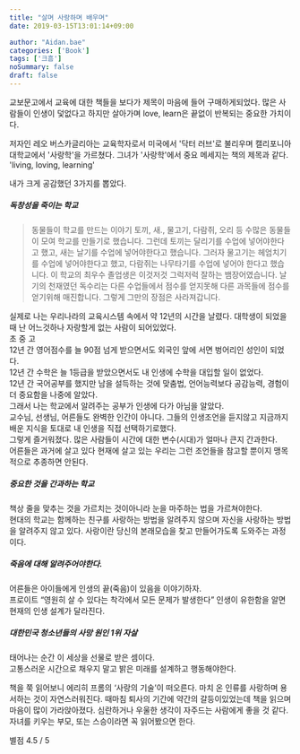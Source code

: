 ```yaml
---
title: "살며 사랑하며 배우며"
date: 2019-03-15T13:01:14+09:00

author: "Aidan.bae"
categories: ['Book']
tags: ['크흠']
noSummary: false
draft: false
---
```


교보문고에서 교육에 대한 책들을 보다가 제목이 마음에 들어 구매하게되었다.
많은 사람들이 인생이 덫없다고 하지만 살아가며 love, learn은 끝없이 반복되는 중요한 가치이다.

저자인 레오 버스카글리아는 교육학자로서 미국에서 '닥터 러브'로 불리우며 캘리포니아 대학교에서 '사랑학'을 가르쳤다.
그녀가 '사랑학'에서 중요 메세지는 책의 제목과 같다. 'living, loving, learning'

내가 크게 공감했던 3가지를 뽑았다.

##### 독창성을 죽이는 학교

>동물들이 학교를 만드는 이야기
토끼, 새., 물고기, 다람쥐, 오리 등 수많은 동물들이 모여 학교를 만들기로 했습니다. 그런데 토끼는 달리기를 수업에 넣어야한다고 했고, 새는 날기를 수업에 넣어야한다고 했습니다. 그러자 물고기는 헤엄치기를 수업에 넣어야한다고 했고, 다람쥐는 나무타기를 수업에 넣어야 한다고 했습니다.
이 학교의 최우수 졸업생은 이것저것 그럭저럭 잘하는 뱀장어였습니다. 날기의 천재였던 독수리는 다른 수업들에서 점수를 얻지못해 다른 과목들에 점수를 얻기위해 매진합니다. 그렇게 그만의 장점은 사라져갑니다.
 
실제로 나는 우리나라의 교육시스템 속에서 약 12년의 시간을 날렸다.
대학생이 되었을 때 난 어느것하나 자랑할게 없는 사람이 되어있었다.  
초 중 고  
12년 간 영어점수를 늘 90점 넘게 받으면서도 외국인 앞에 서면 벙어리인 성인이 되었다.  
12년 간 수학은 늘 1등급을 받았으면서도 내 인생에 수학을 대입할 일이 없었다.  
12년 간 국어공부를 했지만 남을 설득하는 것에 맞춤법, 언어능력보다 공감능력, 경험이 더 중요함을 나중에 알았다.  
그래서 나는 학교에서 알려주는 공부가 인생에 다가 아님을 알았다.  
교수님, 선생님, 어른들도 완벽한 인간이 아니다. 그들의 인생조언을 듣지않고 지금까지 배운 지식을 토대로 내 인생을 직접 선택하기로했다.  
그렇게 즐거워졌다.
많은 사람들이 시간에 대한 변수(시대)가 얼마나 큰지 간과한다.  
어른들은 과거에 살고 있다 현재에 살고 있는 우리는 그런 조언들을 참고할 뿐이지 맹목적으로 추종하면 안된다.

##### 중요한 것을 간과하는 학교

책상 줄을 맞추는 것을 가르치는 것이아니라
눈을 마주하는 법을 가르쳐야한다.  
현대의 학교는 함께하는 친구를 사랑하는 방법을 알려주지 않으며
자신을 사랑하는 방법을 알려주지 않고 있다. 사랑이란 당신의 본래모습을 찾고 만들어가도록 도와주는 과정이다.

##### 죽음에 대해 알려주어야한다.

어른들은 아이들에게 인생의 끝(죽음)이 있음을 이야기하자.  
프로이트 “영원히 살 수 있다는 착각에서 모든 문제가 발생한다”
인생이 유한함을 알면 현재의 인생 설계가 달라진다.  


##### 대한민국 청소년들의 사망 원인 1위 자살
태어나는 순간 이 세상을 선물로 받은 셈이다.  
고통스러운 시간으로 채우지 말고 밝은 미래를 설계하고 행동해야한다.

책을 쭉 읽어보니 에리히 프롬의 ‘사랑의 기술’이 떠오른다. 
마치 온 인류를 사랑하며 용서하는 것이 자연스러워진다.
때마침 퇴사의 기간에 약간의 갈등이있었는데 책을 읽으며 마음이 많이 가라앉아졌다.
심란하거나 우울한 생각이 자주드는 사람에게 좋을 것 같다. 자녀를 키우는 부모, 또는 스승이라면 꼭 읽어봤으면 한다.

별점 4.5 / 5

 


